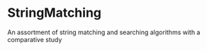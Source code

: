 StringMatching
==============

An assortment of string matching and searching algorithms with a comparative study
